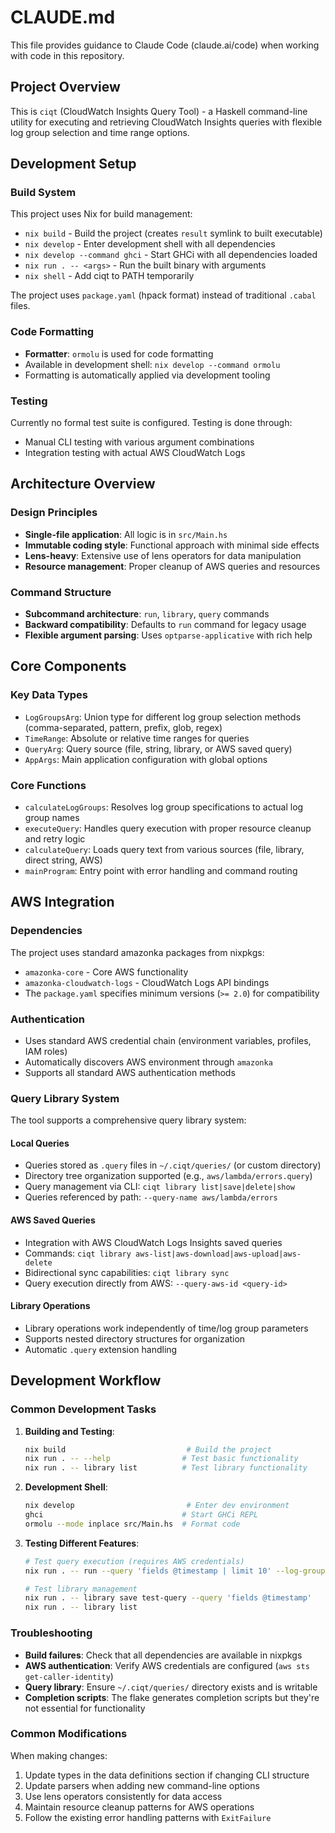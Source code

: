 # CLAUDE.md

This file provides guidance to Claude Code (claude.ai/code) when working with code in this repository.

## Project Overview

This is `ciqt` (CloudWatch Insights Query Tool) - a Haskell command-line utility for executing and retrieving CloudWatch Insights queries with flexible log group selection and time range options.

## Development Setup

### Build System

This project uses Nix for build management:
- `nix build` - Build the project (creates `result` symlink to built executable)
- `nix develop` - Enter development shell with all dependencies
- `nix develop --command ghci` - Start GHCi with all dependencies loaded
- `nix run . -- <args>` - Run the built binary with arguments
- `nix shell` - Add ciqt to PATH temporarily

The project uses `package.yaml` (hpack format) instead of traditional `.cabal` files.

### Code Formatting

- **Formatter**: `ormolu` is used for code formatting
- Available in development shell: `nix develop --command ormolu`
- Formatting is automatically applied via development tooling

### Testing

Currently no formal test suite is configured. Testing is done through:
- Manual CLI testing with various argument combinations
- Integration testing with actual AWS CloudWatch Logs

## Architecture Overview

### Design Principles
- **Single-file application**: All logic is in `src/Main.hs`
- **Immutable coding style**: Functional approach with minimal side effects
- **Lens-heavy**: Extensive use of lens operators for data manipulation
- **Resource management**: Proper cleanup of AWS queries and resources

### Command Structure
- **Subcommand architecture**: `run`, `library`, `query` commands
- **Backward compatibility**: Defaults to `run` command for legacy usage
- **Flexible argument parsing**: Uses `optparse-applicative` with rich help

## Core Components

### Key Data Types
- `LogGroupsArg`: Union type for different log group selection methods (comma-separated, pattern, prefix, glob, regex)
- `TimeRange`: Absolute or relative time ranges for queries
- `QueryArg`: Query source (file, string, library, or AWS saved query)
- `AppArgs`: Main application configuration with global options

### Core Functions
- `calculateLogGroups`: Resolves log group specifications to actual log group names
- `executeQuery`: Handles query execution with proper resource cleanup and retry logic
- `calculateQuery`: Loads query text from various sources (file, library, direct string, AWS)
- `mainProgram`: Entry point with error handling and command routing

## AWS Integration

### Dependencies
The project uses standard amazonka packages from nixpkgs:
- `amazonka-core` - Core AWS functionality
- `amazonka-cloudwatch-logs` - CloudWatch Logs API bindings
- The `package.yaml` specifies minimum versions (`>= 2.0`) for compatibility

### Authentication
- Uses standard AWS credential chain (environment variables, profiles, IAM roles)
- Automatically discovers AWS environment through `amazonka`
- Supports all standard AWS authentication methods

### Query Library System

The tool supports a comprehensive query library system:

#### Local Queries
- Queries stored as `.query` files in `~/.ciqt/queries/` (or custom directory)
- Directory tree organization supported (e.g., `aws/lambda/errors.query`)
- Query management via CLI: `ciqt library list|save|delete|show`
- Queries referenced by path: `--query-name aws/lambda/errors`

#### AWS Saved Queries
- Integration with AWS CloudWatch Logs Insights saved queries
- Commands: `ciqt library aws-list|aws-download|aws-upload|aws-delete`
- Bidirectional sync capabilities: `ciqt library sync`
- Query execution directly from AWS: `--query-aws-id <query-id>`

#### Library Operations
- Library operations work independently of time/log group parameters
- Supports nested directory structures for organization
- Automatic `.query` extension handling

## Development Workflow

### Common Development Tasks

1. **Building and Testing**:
   ```bash
   nix build                           # Build the project
   nix run . -- --help                # Test basic functionality
   nix run . -- library list          # Test library functionality
   ```

2. **Development Shell**:
   ```bash
   nix develop                         # Enter dev environment
   ghci                               # Start GHCi REPL
   ormolu --mode inplace src/Main.hs  # Format code
   ```

3. **Testing Different Features**:
   ```bash
   # Test query execution (requires AWS credentials)
   nix run . -- run --query 'fields @timestamp | limit 10' --log-groups '/aws/lambda/test' --since PT1H
   
   # Test library management
   nix run . -- library save test-query --query 'fields @timestamp'
   nix run . -- library list
   ```

### Troubleshooting

- **Build failures**: Check that all dependencies are available in nixpkgs
- **AWS authentication**: Verify AWS credentials are configured (`aws sts get-caller-identity`)
- **Query library**: Ensure `~/.ciqt/queries/` directory exists and is writable
- **Completion scripts**: The flake generates completion scripts but they're not essential for functionality

### Common Modifications

When making changes:
1. Update types in the data definitions section if changing CLI structure
2. Update parsers when adding new command-line options
3. Use lens operators consistently for data access
4. Maintain resource cleanup patterns for AWS operations
5. Follow the existing error handling patterns with `ExitFailure`